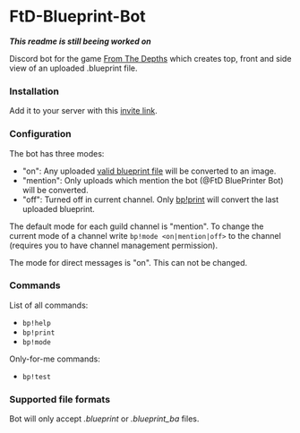 # FtD-Blueprint-Bot
***This readme is still beeing worked on***

Discord bot for the game [From The Depths](https://fromthedepthsgame.com/) which creates top, front and side view of an uploaded .blueprint file.

### Installation
Add it to your server with this [invite link](https://discord.com/api/oauth2/authorize?client_id=759429992521662464&permissions=34880&scope=bot).

### Configuration
The bot has three modes:
- "on": Any uploaded [valid blueprint file](#supported-file-formats) will be converted to an image.
- "mention": Only uploads which mention the bot (@FtD BluePrinter Bot) will be converted.
- "off": Turned off in current channel. Only [bp!print](#commands) will convert the last uploaded blueprint.

The default mode for each guild channel is "mention".
To change the current mode of a channel write `bp!mode <on|mention|off>` to the channel (requires you to have channel management permission).

The mode for direct messages is "on". This can not be changed.

### Commands
List of all commands:
- `bp!help`
- `bp!print`
- `bp!mode`

Only-for-me commands:
- `bp!test`

### Supported file formats
Bot will only accept *.blueprint* or *.blueprint_ba* files.

